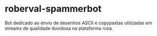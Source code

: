# roberval-spammerbot
Bot dedicado ao envio de desenhos ASCII e copypastas utilizadas em streams de qualidade duvidosa na plataforma roxa.
